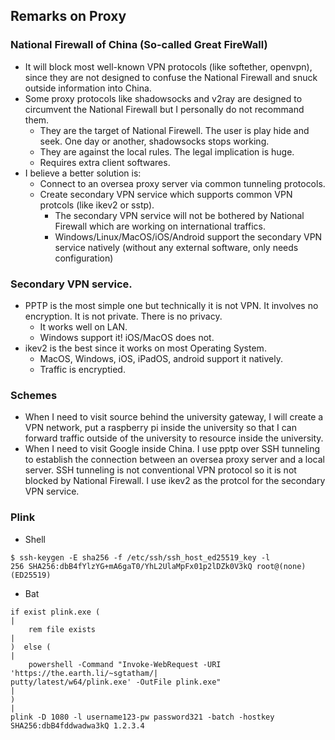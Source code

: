## Remarks on Proxy
### National Firewall of China (So-called Great FireWall)
* It will block most well-known VPN protocols (like softether, openvpn), since they are not designed to confuse the National Firewall and snuck outside information into China. 
* Some proxy protocols like shadowsocks and v2ray are designed to circumvent the National Firewall but I personally do not recommand them. 
  * They are the target of National Firewell. The user is play hide and seek. One day or another, shadowsocks stops working. 
  * They are against the local rules. The legal implication is huge.
  * Requires extra client softwares. 
* I believe a better solution is:
  * Connect to an oversea proxy server via common tunneling protocols.
  * Create secondary VPN service which supports common VPN protcols (like ikev2 or sstp). 
    * The secondary VPN service will not be bothered by National Firewall which are working on international traffics.
    * Windows/Linux/MacOS/iOS/Android support the secondary VPN service natively (without any external software, only needs configuration)
### Secondary VPN service.
* PPTP is the most simple one but technically it is not VPN. It involves no encryption. It is not private. There is no privacy. 
  * It works well on LAN. 
  * Windows support it! iOS/MacOS does not.
* ikev2 is the best since it works on most Operating System.
  * MacOS, Windows, iOS, iPadOS, android support it natively.
  * Traffic is encryptied. 
### Schemes
* When I need to visit source behind the university gateway, I will create a VPN network, put a raspberry pi inside the university so that I can forward traffic outside of the university to resource inside the university. 
* When I need to visit Google inside China. I use pptp over SSH tunneling to establish the connection between an oversea proxy server and a local server. SSH tunneling is not conventional VPN protocol so it is not blocked by National Firewall. I use ikev2 as the protcol for the secondary VPN service. 
### Plink
* Shell
```
$ ssh-keygen -E sha256 -f /etc/ssh/ssh_host_ed25519_key -l
256 SHA256:dbB4fYlzYG+mA6gaT0/YhL2UlaMpFx01p2lDZk0V3kQ root@(none) (ED25519)
```
* Bat
```
if exist plink.exe (                                                            |
    rem file exists                                                             |
)  else (                                                                       |
    powershell -Command "Invoke-WebRequest -URI 'https://the.earth.li/~sgtatham/|
putty/latest/w64/plink.exe' -OutFile plink.exe"                                 |
)                                                                               |
plink -D 1080 -l username123-pw password321 -batch -hostkey SHA256:dbB4fddwadwa3kQ 1.2.3.4
```
